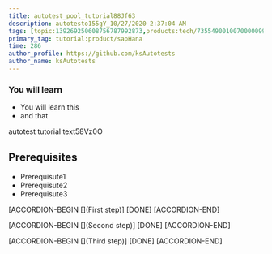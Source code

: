 ```yaml
---
title: autotest_pool_tutorial88Jf63
description: autotesto155gY_10/27/2020 2:37:04 AM
tags: [topic:139269250608756787992873,products:tech/73554900100700000996,tutorial:experience/advanced]
primary_tag: tutorial:product/sapHana
time: 286
author_profile: https://github.com/ksAutotests
author_name: ksAutotests
---
```

### You will learn
- You will learn this
- and that

autotest tutorial text58Vz0O

## Prerequisites
- Prerequisute1
- Prerequisute2
- Prerequisute3

[ACCORDION-BEGIN [](First step)]
[DONE]
[ACCORDION-END]

[ACCORDION-BEGIN [](Second step)]
[DONE]
[ACCORDION-END]

[ACCORDION-BEGIN [](Third step)]
[DONE]
[ACCORDION-END]

